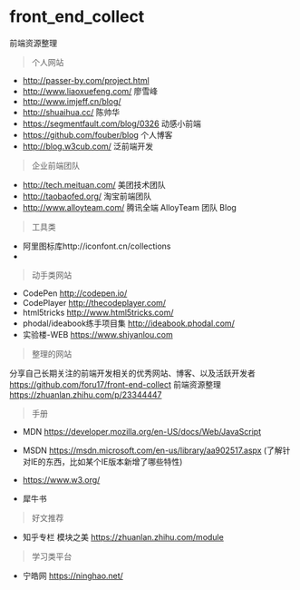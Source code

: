 # front_end_collect
前端资源整理
> 个人网站

- http://passer-by.com/project.html
- http://www.liaoxuefeng.com/ 廖雪峰
- http://www.imjeff.cn/blog/
- http://shuaihua.cc/   陈帅华
- https://segmentfault.com/blog/0326 动感小前端
- https://github.com/fouber/blog 个人博客
- http://blog.w3cub.com/ 泛前端开发

> 企业前端团队

- http://tech.meituan.com/ 美团技术团队
- http://taobaofed.org/ 淘宝前端团队
- http://www.alloyteam.com/ 腾讯全端 AlloyTeam 团队 Blog


> 工具类

- 阿里图标库http://iconfont.cn/collections
- 


> 动手类网站

- CodePen  http://codepen.io/
- CodePlayer http://thecodeplayer.com/
- html5tricks http://www.html5tricks.com/
- phodal/ideabook练手项目集 http://ideabook.phodal.com/
- 实验楼-WEB https://www.shiyanlou.com


> 整理的网站

分享自己长期关注的前端开发相关的优秀网站、博客、以及活跃开发者
https://github.com/foru17/front-end-collect
前端资源整理    https://zhuanlan.zhihu.com/p/23344447

> 手册

- MDN  https://developer.mozilla.org/en-US/docs/Web/JavaScript

- MSDN https://msdn.microsoft.com/en-us/library/aa902517.aspx (了解针对IE的东西，比如某个IE版本新增了哪些特性)
- https://www.w3.org/
- 犀牛书


> 好文推荐

- 知乎专栏 模块之美 https://zhuanlan.zhihu.com/module


>  学习类平台

- 宁皓网 https://ninghao.net/